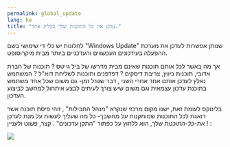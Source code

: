 ```yaml
---
permalink: global_update
lang: he
title: "עדכן את כל התוכנות שלך בקליק אחד."
---
```


לחלונות יש כלי די שימושי בשם "Windows Update" שנותן אפשרות לעדכן את מערכת ההפעלה בעידכונים העכשווים והעדכניים ביותר מבית מיקרוסופט.

 אך מה באשר לכל אותם תוכנות שאינם מבית מדרשו של ביל גייטס ? תוכנות של חברת אדובי, תוכנות כיווץ, צריבת דיסקים ? דפדפנים ותוכנות לשליחת דוא"ל ?
 המשתמש נאלץ לעדכן אותם אחד אחרי השני , דבר שגוזל זמן- גם משום שכל אחד משתמש בתוכנת עדכון עצמאית וגם משום שיש צורך לעיתים לבצע איתחול למחשב לביצוע העדכון.

בלינוקס לעומת זאת, ישנו מקום מרכזי שנקרא "מנהל החבילות" ,
 זוהי פיסת תוכנה אשר דואגת לכל התוכנות שמותקנות על מחשבך- כל מה שעליך לעשות על מנת לעדכן <i>את-כל-התוכנות</i> שלך, הוא ללחוץ על כפתור "התקן עדכונים" . קצר, פשוט ולעניין ! :

<img src="Images/global_update.png" />






